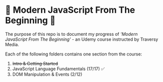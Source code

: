 # 🌟 Modern JavaScript From The Beginning 🚀
The purpose of this repo is to document my progress of _'Modern JavaScript From The Beginning'_ - an Udemy course instructed by Traversy Media.

Each of the following folders contains one section from the course:
1. ~~Intro & Getting Started~~
2. JavaScript Language Fundamentals (17/17) ✅
3. DOM Manipulation & Events (2/12)
<!-- 4. DOM Projects (0/9) -->
<!-- 5. Object Oriented JavaScript - ES6 & Beyond (0/6) -->
<!-- 6. OOP Book List Project (50/55) -->


<!-- Misc. -->
<!-- [here](https://) -->
<!-- ![thumbnail image](img/preview.png) -->
